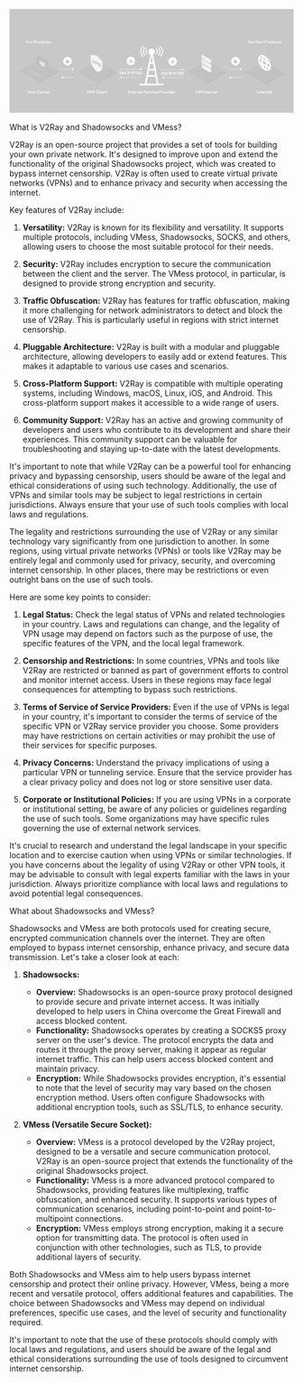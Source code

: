 ![Alt text](image.png)


What is V2Ray and Shadowsocks and VMess?

V2Ray is an open-source project that provides a set of tools for building your own private network. It's designed to improve upon and extend the functionality of the original Shadowsocks project, which was created to bypass internet censorship. V2Ray is often used to create virtual private networks (VPNs) and to enhance privacy and security when accessing the internet.

Key features of V2Ray include:

1. **Versatility:** V2Ray is known for its flexibility and versatility. It supports multiple protocols, including VMess, Shadowsocks, SOCKS, and others, allowing users to choose the most suitable protocol for their needs.

2. **Security:** V2Ray includes encryption to secure the communication between the client and the server. The VMess protocol, in particular, is designed to provide strong encryption and security.

3. **Traffic Obfuscation:** V2Ray has features for traffic obfuscation, making it more challenging for network administrators to detect and block the use of V2Ray. This is particularly useful in regions with strict internet censorship.

4. **Pluggable Architecture:** V2Ray is built with a modular and pluggable architecture, allowing developers to easily add or extend features. This makes it adaptable to various use cases and scenarios.

5. **Cross-Platform Support:** V2Ray is compatible with multiple operating systems, including Windows, macOS, Linux, iOS, and Android. This cross-platform support makes it accessible to a wide range of users.

6. **Community Support:** V2Ray has an active and growing community of developers and users who contribute to its development and share their experiences. This community support can be valuable for troubleshooting and staying up-to-date with the latest developments.

It's important to note that while V2Ray can be a powerful tool for enhancing privacy and bypassing censorship, users should be aware of the legal and ethical considerations of using such technology. Additionally, the use of VPNs and similar tools may be subject to legal restrictions in certain jurisdictions. Always ensure that your use of such tools complies with local laws and regulations.

The legality and restrictions surrounding the use of V2Ray or any similar technology vary significantly from one jurisdiction to another. In some regions, using virtual private networks (VPNs) or tools like V2Ray may be entirely legal and commonly used for privacy, security, and overcoming internet censorship. In other places, there may be restrictions or even outright bans on the use of such tools.

Here are some key points to consider:

1. **Legal Status:** Check the legal status of VPNs and related technologies in your country. Laws and regulations can change, and the legality of VPN usage may depend on factors such as the purpose of use, the specific features of the VPN, and the local legal framework.

2. **Censorship and Restrictions:** In some countries, VPNs and tools like V2Ray are restricted or banned as part of government efforts to control and monitor internet access. Users in these regions may face legal consequences for attempting to bypass such restrictions.

3. **Terms of Service of Service Providers:** Even if the use of VPNs is legal in your country, it's important to consider the terms of service of the specific VPN or V2Ray service provider you choose. Some providers may have restrictions on certain activities or may prohibit the use of their services for specific purposes.

4. **Privacy Concerns:** Understand the privacy implications of using a particular VPN or tunneling service. Ensure that the service provider has a clear privacy policy and does not log or store sensitive user data.

5. **Corporate or Institutional Policies:** If you are using VPNs in a corporate or institutional setting, be aware of any policies or guidelines regarding the use of such tools. Some organizations may have specific rules governing the use of external network services.

It's crucial to research and understand the legal landscape in your specific location and to exercise caution when using VPNs or similar technologies. If you have concerns about the legality of using V2Ray or other VPN tools, it may be advisable to consult with legal experts familiar with the laws in your jurisdiction. Always prioritize compliance with local laws and regulations to avoid potential legal consequences.

What about Shadowsocks and VMess?

Shadowsocks and VMess are both protocols used for creating secure, encrypted communication channels over the internet. They are often employed to bypass internet censorship, enhance privacy, and secure data transmission. Let's take a closer look at each:

1. **Shadowsocks:**
   - **Overview:** Shadowsocks is an open-source proxy protocol designed to provide secure and private internet access. It was initially developed to help users in China overcome the Great Firewall and access blocked content.
   - **Functionality:** Shadowsocks operates by creating a SOCKS5 proxy server on the user's device. The protocol encrypts the data and routes it through the proxy server, making it appear as regular internet traffic. This can help users access blocked content and maintain privacy.
   - **Encryption:** While Shadowsocks provides encryption, it's essential to note that the level of security may vary based on the chosen encryption method. Users often configure Shadowsocks with additional encryption tools, such as SSL/TLS, to enhance security.

2. **VMess (Versatile Secure Socket):**
   - **Overview:** VMess is a protocol developed by the V2Ray project, designed to be a versatile and secure communication protocol. V2Ray is an open-source project that extends the functionality of the original Shadowsocks project.
   - **Functionality:** VMess is a more advanced protocol compared to Shadowsocks, providing features like multiplexing, traffic obfuscation, and enhanced security. It supports various types of communication scenarios, including point-to-point and point-to-multipoint connections.
   - **Encryption:** VMess employs strong encryption, making it a secure option for transmitting data. The protocol is often used in conjunction with other technologies, such as TLS, to provide additional layers of security.

Both Shadowsocks and VMess aim to help users bypass internet censorship and protect their online privacy. However, VMess, being a more recent and versatile protocol, offers additional features and capabilities. The choice between Shadowsocks and VMess may depend on individual preferences, specific use cases, and the level of security and functionality required.

It's important to note that the use of these protocols should comply with local laws and regulations, and users should be aware of the legal and ethical considerations surrounding the use of tools designed to circumvent internet censorship.

